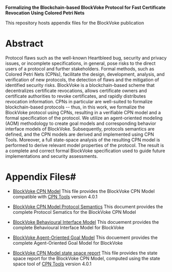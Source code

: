 **Formalizing the Blockchain-based BlockVoke Protocol for Fast Certificate Revocation Using Colored Petri Nets**

This repository hosts appendix files for the BlockVoke publication

# Abstract #
Protocol flaws such as the well-known Heartbleed bug, security and privacy issues, or incomplete specifications, in general, pose risks to the direct users of a protocol and further stakeholders. Formal methods, such as Colored Petri Nets (CPNs), facilitate the design, development, analysis, and verification of new protocols, the detection of flaws and the mitigation of identified security risks. BlockVoke is a blockchain-based scheme that decentralizes certificate revocations, allows certificate owners and certificate authorities to revoke certificates, and rapidly distributes revocation information. CPNs in particular are well-suited to formalize blockchain-based protocols -- thus, in this work, we formalize the BlockVoke protocol using CPNs, resulting in a verifiable CPN model and a formal specification of the protocol. We utilize an agent-oriented modeling (AOM) methodology to create goal models and corresponding behavior interface models of BlockVoke. Subsequently, protocols semantics are defined, and the CPN models are derived and implemented using CPN Tools. Moreover, a full state-space analysis of the resulting CPN model is performed to derive relevant model properties of the protocol. The result is a complete and correct formal BlockVoke specification used to guide future implementations and security assessments.

# Appendix Files#

* [BlockVoke CPN Model](./2021-05-31_BlockVoke-Journal-Paper--MDPI/20210530_BlockVoke--CPN-v04.cpn "BlockVoke CPN Model") 
  This file provides the BlockVoke CPN Model compatible with [CPN Tools](https://cpntools.org/) version 4.0.1

* [BlockVoke CPN Model Protocol Semantics](./2021-05-31_BlockVoke-Journal-Paper--MDPI/20210530_BlockVoke--CPN-Protocol-Semantics.pdf "BlockVoke CPN Model Protocol Semantics") 
  This document provides the complete Protocol Sematics for the BlockVoke CPN Model

* [BlockVoke Behavioural Interface Model](./2021-05-31_BlockVoke-Journal-Paper--MDPI/20210530_BlockVoke--BIM.pdf "BlockVoke Behavioural Interface Model") 
  This docuement provides the complete Behavioural Interface Model for BlockVoke

* [BlockVoke Agent-Oriented Goal Model](./2021-05-31_BlockVoke-Journal-Paper--MDPI/20210530_BlockVoke--AOM-Goal-Model.pdf "BlockVoke Agent-Oriented Goal Model") 
  This docuement provides the complete Agent-Oriented Goal Model for BlockVoke

* [BlockVoke CPN Model state space report](./2021-05-31_BlockVoke-Journal-Paper--MDPI/20210528_BlockVoke--State-Space-Analysis-v4.txt "BlockVoke CPN Model state space report") 
  This file provides the state space report for the BlockVoke CPN Model, computed using the state space tool of [CPN Tools](https://cpntools.org/) version 4.0.1


